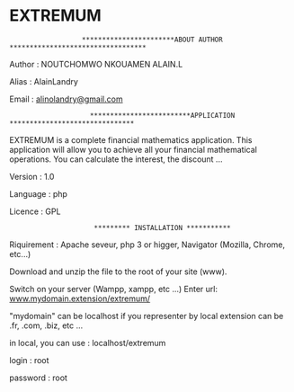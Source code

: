 # EXTREMUM

                      ***********************ABOUT AUTHOR **********************************

Author : NOUTCHOMWO NKOUAMEN ALAIN.L

Alias : AlainLandry

Email : alinolandry@gmail.com




                        *************************APPLICATION *******************************
EXTREMUM is a complete financial mathematics application. This application will allow you to achieve all your financial mathematical operations. You can calculate the interest, the discount ...

Version : 1.0

Language : php

Licence : GPL

                         ********* INSTALLATION ***********
Riquirement : Apache seveur, php 3 or higger, Navigator (Mozilla, Chrome, etc...)

Download and unzip the file to the root of your site (www).

Switch on your server (Wampp, xampp, etc ...)
Enter url: www.mydomain.extension/extremum/

"mydomain" can be localhost if you representer by local
extension can be .fr, .com, .biz, etc ...

in local, you can use : localhost/extremum

login : root

password : root
